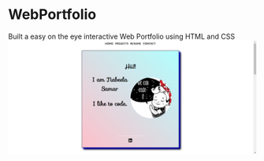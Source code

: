 # WebPortfolio
Built a easy on the eye interactive Web Portfolio using HTML and CSS
![](https://github.com/nabeela14/WebPortfolio/blob/469d46a6c331a92550b76c21eb7a5d6ba46784d5/Snapshots/screen1.png)
